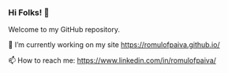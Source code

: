 ### Hi Folks! 👋

Welcome to my GitHub repository.

🔭 I’m currently working on my site https://romulofpaiva.github.io/

📫 How to reach me: https://www.linkedin.com/in/romulofpaiva/

<!--
**romulofpaiva/romulofpaiva** is a ✨ _special_ ✨ repository because its `README.md` (this file) appears on your GitHub profile.

Here are some ideas to get you started:

- 🔭 I’m currently working on ...
- 🌱 I’m currently learning ...
- 👯 I’m looking to collaborate on ...
- 🤔 I’m looking for help with ...
- 💬 Ask me about ...
- 📫 How to reach me: ...
- 😄 Pronouns: ...
- ⚡ Fun fact: ...
-->
